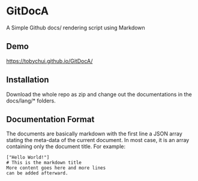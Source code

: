# GitDocA
A Simple Github docs/ rendering script using Markdown

## Demo
https://tobychui.github.io/GitDocA/

## Installation
Download the whole repo as zip and change out the documentations in the docs/lang/* folders.

## Documentation Format
The documents are basically markdown with the first line a JSON array stating the meta-data of the current document. In most case, it is an array containing only the document title. For example:

```
["Hello World!"]
# This is the markdown title
More content goes here and more lines
can be added afterward.
```

